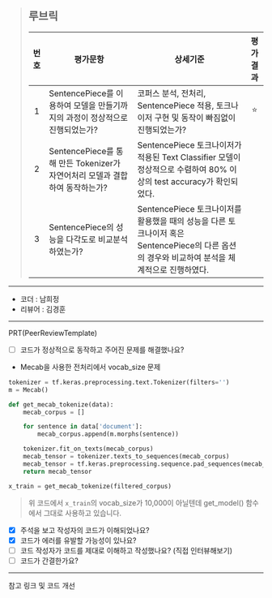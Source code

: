 >## **루브릭**
>
>|번호|평가문항|상세기준|평가결과|
>|:---:|---|---|:---:|
>|1|SentencePiece를 이용하여 모델을 만들기까지의 과정이 정상적으로 진행되었는가?|코퍼스 분석, 전처리, SentencePiece 적용, 토크나이저 구현 및 동작이 빠짐없이 진행되었는가?|⭐|
>|2|SentencePiece를 통해 만든 Tokenizer가 자연어처리 모델과 결합하여 동작하는가?|SentencePiece 토크나이저가 적용된 Text Classifier 모델이 정상적으로 수렴하여 80% 이상의 test accuracy가 확인되었다.||
>|3|SentencePiece의 성능을 다각도로 비교분석하였는가?|SentencePiece 토크나이저를 활용했을 때의 성능을 다른 토크나이저 혹은 SentencePiece의 다른 옵션의 경우와 비교하여 분석을 체계적으로 진행하였다.||

----------------------------------------------

- 코더 : 남희정
- 리뷰어 : 김경훈

----------------------------------------------

PRT(PeerReviewTemplate)

- [ ] 코드가 정상적으로 동작하고 주어진 문제를 해결했나요?

* Mecab을 사용한 전처리에서 vocab_size 문제
``` python
tokenizer = tf.keras.preprocessing.text.Tokenizer(filters='')
m = Mecab()

def get_mecab_tokenize(data):
    mecab_corpus = []

    for sentence in data['document']:
        mecab_corpus.append(m.morphs(sentence))

    tokenizer.fit_on_texts(mecab_corpus)
    mecab_tensor = tokenizer.texts_to_sequences(mecab_corpus)
    mecab_tensor = tf.keras.preprocessing.sequence.pad_sequences(mecab_tensor, padding='post', maxlen=max_len)
    return mecab_tensor

x_train = get_mecab_tokenize(filtered_corpus)
```
> 위 코드에서 `x_train`의 vocab_size가 10,000이 아닐텐데 get_model() 함수에서 그대로 사용하고 있습니다. 

- [x] 주석을 보고 작성자의 코드가 이해되었나요?
- [x] 코드가 에러를 유발할 가능성이 있나요?
- [ ] 코드 작성자가 코드를 제대로 이해하고 작성했나요? (직접 인터뷰해보기)
- [ ] 코드가 간결한가요? 

 ----------------------------------------------

참고 링크 및 코드 개선
